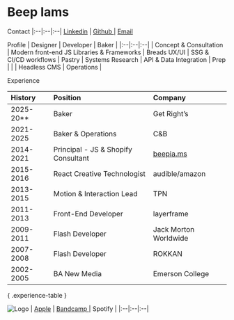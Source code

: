 # Beep Iams   

Contact
|:--|:--|:--|
[ Linkedin](www.linkedin.com/in/beepiams) | [ Github ](https://github.com/bpms-hub) | [ Email ](mailto:beepiams@gmail.com)


Profile 
| Designer | Developer | Baker |
|:--|:--|:--|
| Concept & Consultation | Modern front-end JS Libraries & Frameworks | Breads
UX/UI | SSG & CI/CD workflows | Pastry
| Systems Research | API & Data Integration | Prep |
|  |  Headless CMS | Operations |

Experience

| History | Position | Company |
|:--|:--|:--|
| 2025-20** | Baker | Get Right’s |
| 2021-2025 | Baker & Operations | C&B |
| 2014-2021 | Principal - JS & Shopify Consultant |[ beepia.ms ](https://bpms-hub.github.io/beepia.ms-portfolio-2014/)|
| 2015-2016 | React Creative Technologist  | audible/amazon |
| 2013-2015 | Motion & Interaction Lead | TPN |
| 2011-2013 | Front-End Developer | layerframe |
| 2009-2011 | Flash Developer | Jack Morton Worldwide |
| 2007-2008 | Flash Developer | ROKKAN |
| 2002-2005 | BA New Media | Emerson College |
{ .experience-table }


![Logo](../img/bpms_128.svg)
| [ Apple](https://music.apple.com/us/artist/bpms/1479806898)  | [ Bandcamp ](https://bpms.bandcamp.com) | Spotify |
|:--|:--|:--|
